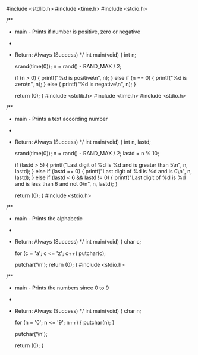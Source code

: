 #include <stdlib.h>
#include <time.h>
#include <stdio.h>

/**
 * main - Prints if number is positive, zero or negative
 *
 * Return: Always (Success)
 */
int main(void)
{
	int n;

	srand(time(0));
	n = rand() - RAND_MAX / 2;

	if (n > 0)
	{
		printf("%d is positive\n", n);
	}
	else if (n == 0)
	{
		printf("%d is zero\n", n);
	}
	else
	{
		printf("%d is negative\n", n);
	}

	return (0);
}
#include <stdlib.h>
#include <time.h>
#include <stdio.h>

/**
 * main - Prints a text according number
 *
 * Return: Always (Success)
 */
int main(void)
{
	int n, lastd;

	srand(time(0));
	n = rand() - RAND_MAX / 2;
	lastd = n % 10;

	if (lastd > 5)
	{
		printf("Last digit of %d is %d and is greater than 5\n", n, lastd);
	}
	else if (lastd == 0)
	{
		printf("Last digit of %d is %d and is 0\n", n, lastd);
	}
	else if (lastd < 6 && lastd != 0)
	{
		printf("Last digit of %d is %d and is less than 6 and not 0\n", n, lastd);
	}

	return (0);
}
#include <stdio.h>

/**
 * main - Prints the alphabetic
 *
 * Return: Always (Success)
 */
int main(void)
{
	char c;

	for (c = 'a'; c <= 'z'; c++)
		putchar(c);

	putchar('\n');
	return (0);
}
#include <stdio.h>

/**
  * main - Prints the numbers since 0 to 9
  *
  * Return: Always (Success)
  */
int main(void)
{
	char n;

	for (n = '0'; n <= '9'; n++)
	{
		putchar(n);
	}

	putchar('\n');

	return (0);
}
